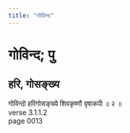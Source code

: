 ```yaml
---
title: "गोविन्द"
---
```


# गोविन्द; पु
## हरि, गोसङ्ख्य
गोविन्दो हरिगोसङ्ख्ये शिवकृष्णौ वृषाकपी ॥ २ ॥<br />verse 3.1.1.2<br />page 0013

